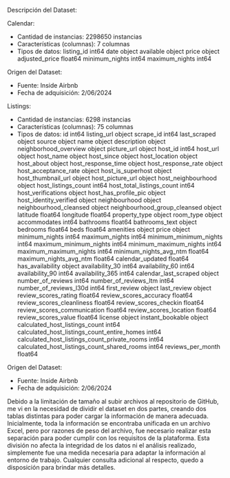Descripción del Dataset:

Calendar:
- Cantidad de instancias: 2298650 instancias
- Características (columnas): 7 columnas
- Tipos de datos: 
listing_id          int64
date               object
available          object
price              object
adjusted_price    float64
minimum_nights      int64
maximum_nights      int64

Origen del Dataset:
- Fuente: Inside Airbnb
- Fecha de adquisición: 2/06/2024

Listings:

- Cantidad de instancias: 6298 instancias
- Características (columnas): 75 columnas
- Tipos de datos: 
id                                                int64
listing_url                                      object
scrape_id                                         int64
last_scraped                                     object
source                                           object
name                                             object
description                                      object
neighborhood_overview                            object
picture_url                                      object
host_id                                           int64
host_url                                         object
host_name                                        object
host_since                                       object
host_location                                    object
host_about                                       object
host_response_time                               object
host_response_rate                               object
host_acceptance_rate                             object
host_is_superhost                                object
host_thumbnail_url                               object
host_picture_url                                 object
host_neighbourhood                               object
host_listings_count                               int64
host_total_listings_count                         int64
host_verifications                               object
host_has_profile_pic                             object
host_identity_verified                           object
neighbourhood                                    object
neighbourhood_cleansed                           object
neighbourhood_group_cleansed                     object
latitude                                        float64
longitude                                       float64
property_type                                    object
room_type                                        object
accommodates                                      int64
bathrooms                                       float64
bathrooms_text                                   object
bedrooms                                        float64
beds                                            float64
amenities                                        object
price                                            object
minimum_nights                                    int64
maximum_nights                                    int64
minimum_minimum_nights                            int64
maximum_minimum_nights                            int64
minimum_maximum_nights                            int64
maximum_maximum_nights                            int64
minimum_nights_avg_ntm                          float64
maximum_nights_avg_ntm                          float64
calendar_updated                                float64
has_availability                                 object
availability_30                                   int64
availability_60                                   int64
availability_90                                   int64
availability_365                                  int64
calendar_last_scraped                            object
number_of_reviews                                 int64
number_of_reviews_ltm                             int64
number_of_reviews_l30d                            int64
first_review                                     object
last_review                                      object
review_scores_rating                            float64
review_scores_accuracy                          float64
review_scores_cleanliness                       float64
review_scores_checkin                           float64
review_scores_communication                     float64
review_scores_location                          float64
review_scores_value                             float64
license                                          object
instant_bookable                                 object
calculated_host_listings_count                    int64
calculated_host_listings_count_entire_homes       int64
calculated_host_listings_count_private_rooms      int64
calculated_host_listings_count_shared_rooms       int64
reviews_per_month                               float64

Origen del Dataset:
- Fuente: Inside Airbnb
- Fecha de adquisición: 2/06/2024



Debido a la limitación de tamaño al subir archivos al repositorio de GitHub, me vi en la necesidad de dividir el dataset en dos partes, creando dos tablas distintas para poder cargar la información de manera adecuada. Inicialmente, toda la información se encontraba unificada en un archivo Excel, pero por razones de peso del archivo, fue necesario realizar esta separación para poder cumplir con los requisitos de la plataforma. 
Esta división no afecta la integridad de los datos ni el análisis realizado, simplemente fue una medida necesaria para adaptar la información al entorno de trabajo. Cualquier consulta adicional al respecto, quedo a disposición para brindar más detalles.
